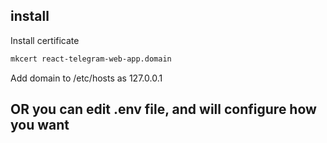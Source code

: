 ## install

Install certificate

```bash
mkcert react-telegram-web-app.domain
```

Add domain to /etc/hosts as 127.0.0.1

## OR you can edit .env file, and will configure how you want
